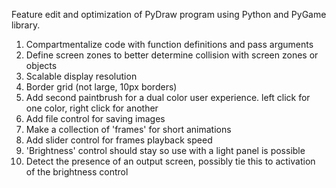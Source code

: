 Feature edit and optimization of PyDraw program using Python and PyGame library.
  1) Compartmentalize code with function definitions and pass arguments
  2) Define screen zones to better determine collision with screen zones or objects
  3) Scalable display resolution
  4) Border grid (not large, 10px borders)
  5) Add second paintbrush for a dual color user experience. left click for one color, right click for another
  6) Add file control for saving images
  7) Make a collection of 'frames' for short animations
  8) Add slider control for frames playback speed
  9) 'Brightness' control should stay so use with a light panel is possible
  10) Detect the presence of an output screen, possibly tie this to activation of the brightness control
